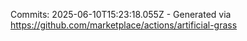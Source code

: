 Commits: 2025-06-10T15:23:18.055Z - Generated via https://github.com/marketplace/actions/artificial-grass
<br>
